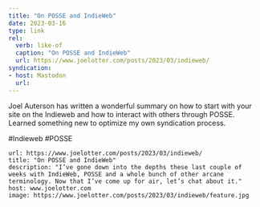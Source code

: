 ```yaml
---
title: "On POSSE and IndieWeb"
date: 2023-03-16
type: link
rel:
  verb: like-of
  caption: "On POSSE and IndieWeb"
  url: https://www.joelotter.com/posts/2023/03/indieweb/
syndication: 
- host: Mastodon
  url: 
---
```


Joel Auterson has written a wonderful summary on how to start with your site on the Indieweb and how to interact with others through POSSE. Learned something new to optimize my own syndication process.

#Indieweb #POSSE

```cardlink
url: https://www.joelotter.com/posts/2023/03/indieweb/
title: "On POSSE and IndieWeb"
description: "I’ve gone down into the depths these last couple of weeks with IndieWeb, POSSE and a whole bunch of other arcane terminology. Now that I’ve come up for air, let’s chat about it."
host: www.joelotter.com
image: https://www.joelotter.com/posts/2023/03/indieweb/feature.jpg
```